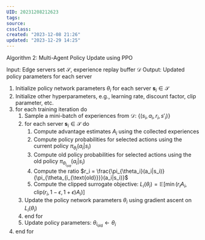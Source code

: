 ```yaml
---
UID: 20231208212623 
tags: 
source: 
cssclass: 
created: "2023-12-08 21:26"
updated: "2023-12-29 14:25"
---
```

Algorithm 2: Multi-Agent Policy Update using PPO

Input: Edge servers set $\mathcal S$, experience replay buffer $\mathcal D$
Output: Updated policy parameters for each server

1. Initialize policy network parameters $\theta_i$ for each server $\mathbf s_i \in \mathcal S$
2. Initialize other hyperparameters, e.g., learning rate, discount factor, clip parameter, etc.
3. for each training iteration do
   1. Sample a mini-batch of experiences from $\mathcal D$: $\{(s_i, a_i, r_i, s'_i)\}$
   2. for each server $\mathbf s_i \in \mathcal S$ do
      1. Compute advantage estimates $A_i$ using the collected experiences
      2. Compute policy probabilities for selected actions using the current policy $\pi_{\theta_i}(a_i|s_i)$
      3. Compute old policy probabilities for selected actions using the old policy $\pi_{\theta_{i_{old}}}(a_i|s_i)$
      4. Compute the ratio $r_i = \frac{\pi_{\theta_i}(a_i|s_i)}{\pi_{\theta_{i_{\text{old}}}}(a_i|s_i)}$
      5. Compute the clipped surrogate objective: $L_i(\theta_i) = \mathbb{E}\left[\min(r_i A_i, \text{clip}(r_i, 1-\epsilon, 1+\epsilon) A_i)\right]$
   3. Update the policy network parameters $\theta_i$ using gradient ascent on $L_i(\theta_i)$
   4. end for
   5. Update policy parameters: $\theta_{i_{\text{old}}} \leftarrow \theta_i$
4. end for